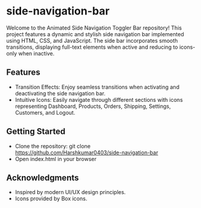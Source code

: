 # side-navigation-bar
Welcome to the Animated Side Navigation Toggler Bar repository! This project features a dynamic and stylish side navigation bar implemented using HTML, CSS, and JavaScript. The side bar incorporates smooth transitions, displaying full-text elements when active and reducing to icons-only when inactive.
## Features
* Transition Effects: Enjoy seamless transitions when activating and deactivating the side navigation bar.
* Intuitive Icons: Easily navigate through different sections with icons representing Dashboard, Products, Orders, Shipping, Settings, Customers, and Logout.

## Getting Started
* Clone the repository: git clone https://github.com/Harshkumar0403/side-navigation-bar
* Open index.html in your browser
  
## Acknowledgments
* Inspired by modern UI/UX design principles.
* Icons provided by Box icons.
